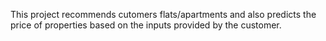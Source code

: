 This project recommends cutomers flats/apartments and also predicts the price of properties based on the inputs provided by the customer.
